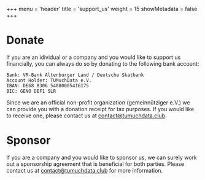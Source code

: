 +++
menu = 'header'
title = 'support_us'
weight = 15
showMetadata = false
+++

# Donate

If you are an idividual or a company and you would like to support us financially, you can always do so by donating to the following bank account:

```
Bank: VR-Bank Altenburger Land / Deutsche Skatbank
Account Holder: TUMuchData e.V.
IBAN: DE68 8306 54080005416175
BIC: GENO DEF1 SLR
```


Since we are an official non-profit organization (gemeinnütziger e.V.) we can provide you with a donation receipt for tax purposes. If you would like to receive one, please contact us at contact@tumuchdata.club.

# Sponsor

If you are a company and you would like to sponsor us, we can surely work out a sponsorship agreement that is beneficial for both parties. Please contact us at contact@tumuchdata.club for more information.